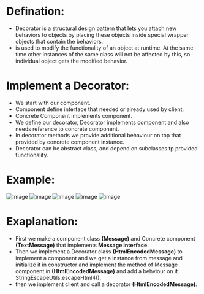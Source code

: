 # Defination:
- Decorator is a structural design pattern that lets you attach new behaviors to objects by placing these objects inside special wrapper objects that contain the behaviors.
- is used to modify the functionality of an object at runtime. At the same time other instances of the same class will not be affected by this, so individual object gets the modified behavior.

# Implement a Decorator:
- We start with our component.
- Component define interface that needed or already used by client.
- Concrete Component implements component.
- We define our decorator, Decorator implements component and also needs reference to concrete component.
- In decorator methods we provide additional behaviour on top that provided by concrete component instance.
- Decorator can be abstract class, and depend on subclasses tp provided functionality.

# Example:
![image](https://github.com/NourhanSaeed707/Design-pattern/assets/64387352/843f6f73-5525-4c8e-8da6-5482ca1c1b47)
![image](https://github.com/NourhanSaeed707/Design-pattern/assets/64387352/f32decbe-fe20-4c13-8033-fb38c0ba5522)
![image](https://github.com/NourhanSaeed707/Design-pattern/assets/64387352/74ad9d04-39f0-4521-803c-b6a0713d55e0)
![image](https://github.com/NourhanSaeed707/Design-pattern/assets/64387352/607c3526-956a-4a16-8943-7173a867ea7c)
![image](https://github.com/NourhanSaeed707/Design-pattern/assets/64387352/ad6158a3-0aa0-46a6-b71d-10fb7bad1230)

# Exaplanation:
- First we make a component class **(Message)** and Concrete component **(TextMessage)** that implements **Message interface**.
- Then we implement a Decorator class **(HtmlEncodedMessage)** to implement a component and we get a instance from message and initialize it in constructor and implement the method of Message component in **(HtmlEncodedMessage)** and add a behviour on it StringEscapeUtils.escapeHtml4().
- then we implement client and call a decorator **(HtmlEncodedMessage)**.
